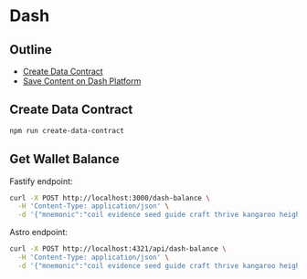 # Dash

## Outline

- [Create Data Contract](#create-data-contract)
- [Save Content on Dash Platform](#save-content-on-dash-platform)

## Create Data Contract

```bash
npm run create-data-contract
```

## Get Wallet Balance

Fastify endpoint:

```bash
curl -X POST http://localhost:3000/dash-balance \
  -H 'Content-Type: application/json' \
  -d '{"mnemonic":"coil evidence seed guide craft thrive kangaroo height goat pilot bless visa","walletAddress":"yQHygFk4px2zxtvHk33o5YCySUWjZNqdPh"}'
```

Astro endpoint:

```bash
curl -X POST http://localhost:4321/api/dash-balance \
  -H 'Content-Type: application/json' \
  -d '{"mnemonic":"coil evidence seed guide craft thrive kangaroo height goat pilot bless visa","walletAddress":"yQHygFk4px2zxtvHk33o5YCySUWjZNqdPh"}'
```